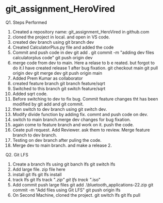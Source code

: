 # git_assignment_HeroVired
Q1. Steps Performed
1. Created a repository name: git_assignment_HeroVired in github.com
2. cloned the project in local. and open in VS code.
3. created dev branch using git branch dev
4. Created CalculatorPlus.py file and added the code
5. Commit and push code in dev
git add .
git commit -m "adding dev files calculatorplus code"
git push origin dev
6. merge code from dev to main. Here a relase to b e reated. but forgot to do it.I have created release 1 after bug fixation.
git checkout main
git pull origin dev
git merge dev
git push origin main
7. Added Prem Kumar as collaborator
8. created feature branch 
git branch feature/sqrt
9. Switched to this branch
git switch feature/sqrt
10. Added sqrt code.
11. Before switching to dev to fix bug. Commit feature changes tht has been modified by git add and git commit.
12. then switch to dev branch using git switch dev.
13. Modify divide function by adding fix. commt and push code on dev. 
14. switch to main branch.merge dev changes for bug fixation.
15. again come to feature branch and work on it. push the code.
16. Ceate pull request. Add Reviewer. ask them to review. Merge feature branch to dev branch.
17. Testing on dev branch after puling the code.
18. Merge dev to main branch. and make a release 2.


Q2. Git LFS
1. Create a branch lfs using 
git banch lfs
git switch lfs
2. Add large file. zip file here
3. install git lfs
git lfs install
4. track lfs
git lfs track "*.zip"
git lfs track "*.iso"
5. Add commit push large files
git add .\bluetooth_applications-22.zip
git commit -m "Add files using Git LFS"
git push origin lfs
6. On Second Machine, cloned the project. 
git switch lfs
git lfs pull